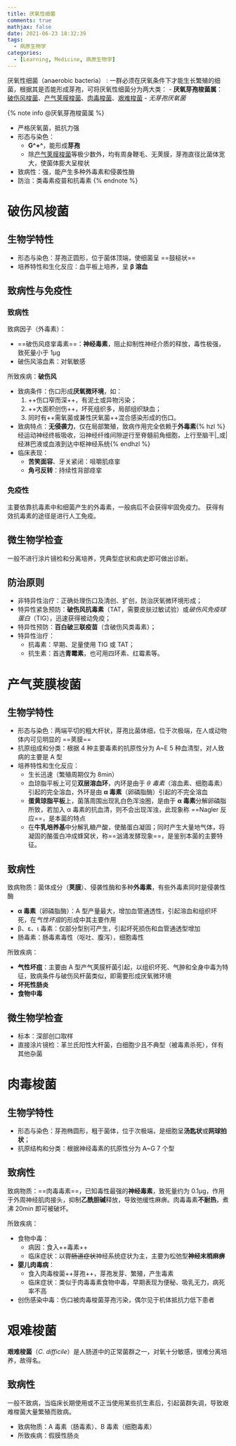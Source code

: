 ```yaml
---
title: 厌氧性细菌
comments: true
mathjax: false
date: 2021-06-23 18:32:39
tags:
  - 病原生物学
categories:
  - [Learning, Medicine, 病原生物学]
---
```


厌氧性细菌（anaerobic bacteria）
: 一群必须在厌氧条件下才能生长繁殖的细菌，根据其是否能形成芽孢，可将厌氧性细菌分为两大类：
    - **厌氧芽孢梭菌属**：[破伤风梭菌](#破伤风梭菌)、[产气荚膜梭菌](#产气荚膜梭菌)、[肉毒梭菌](#肉毒梭菌)、[艰难梭菌](#艰难梭菌)
    - *无芽孢厌氧菌*

<!-- more -->

{% note info @厌氧芽孢梭菌属 %}
- 严格厌氧菌，抵抗力强
- 形态与染色：
    - **G^+^**，能形成**芽孢**
    - 除[产气荚膜梭菌](#产气荚膜梭菌)等极少数外，均有周身鞭毛、无荚膜，芽孢直径比菌体宽大，使菌体膨大呈梭状
- 致病性：强，能产生多种外毒素和侵袭性酶
- 防治：类毒素疫苗和抗毒素
{% endnote %}

# 破伤风梭菌

## 生物学特性

- 形态与染色：芽孢正圆形，位于菌体顶端，使细菌呈 ==鼓槌状==
- 培养特性和生化反应：血平板上培养，呈 **β 溶血**

## 致病性与免疫性

### 致病性

致病因子（外毒素）：
- ==破伤风痉挛毒素==：**神经毒素**，阻止抑制性神经介质的释放，毒性极强，致死量小于 1μg
- 破伤风溶血素：对氧敏感

所致疾病：**破伤风**
- 致病条件：伤口形成**厌氧微环境**，如：
    1. ++伤口窄而深++，有泥土或异物污染；
    2. ++大面积创伤++，坏死组织多，局部组织缺血；
    3. 同时有++需氧菌或兼性厌氧菌++混合感染形成的伤口。
- 致病特点：**无侵袭力**，仅在局部繁殖，致病作用完全依赖于**外毒素**{% hzl %}经运动神经终板吸收，沿神经纤维间隙逆行至脊髓前角细胞，上行至脑干|_或|经淋巴液或血液到达中枢神经系统{% endhzl %}
- 临床表现：
    - **苦笑面容**、牙关紧闭：咀嚼肌痉挛
    - **角弓反转**：持续性背部痉挛

### 免疫性

主要依靠抗毒素中和细菌产生的外毒素，一般病后不会获得牢固免疫力。
获得有效抗毒素的途径是进行人工免疫。

## 微生物学检查

一般不进行涂片镜检和分离培养，凭典型症状和病史即可做出诊断。

## 防治原则

- 非特异性治疗：正确处理伤口及清创、扩创，防治厌氧微环境形成；
- 特异性紧急预防：**破伤风抗毒素**（TAT，需要皮肤过敏试验）或*破伤风免疫球蛋白*（TIG），迅速获得被动免疫；
- 特异性预防：**百白破三联疫苗**（含破伤风类毒素）；
- 特异性治疗：
    - 抗毒素：早期、足量使用 TIG 或 TAT；
    - 抗生素：首选**青霉素**，也可用四环素、红霉素等。

# 产气荚膜梭菌

## 生物学特性

- 形态与染色：两端平切的粗大杆状，芽孢比菌体细，位于次极端，在人或动物体内可见明显的 ==荚膜==
- 抗原组成和分类：根据 4 种主要毒素的抗原性分为 A\~E 5 种血清型，对人致病的主要是 A 型
- 培养特性和生化反应：
    - 生长迅速（繁殖周期仅为 8min）
    - 血琼脂平板上可见**双层溶血环**，内环是由于 *θ 毒素*（溶血素、细胞毒素）引起的完全溶血，外环是由 **α 毒素**（卵磷脂酶）引起的不完全溶血
    - **蛋黄琼脂平板**上，菌落周围出现乳白色浑浊圈，是由于 **α 毒素**分解卵磷脂所致，若加入 α 毒素的抗血清，则不会出现浑浊，此现象称 ==Nagler 反应==，是本菌的特点
    - 在**牛乳培养基**中分解乳糖产酸，使酪蛋白凝固；同时产生大量地气体，将凝固的酪蛋白冲成蜂窝状，称==汹涌发酵现象==，是鉴别本菌的主要特征。

## 致病性

致病物质：菌体成分（**荚膜**）、侵袭性酶和多种**外毒素**，有些外毒素同时是侵袭性酶
- **α 毒素**（卵磷脂酶）：A 型产量最大，增加血管通透性，引起溶血和组织坏死，在*气性坏疽*的形成中其主要作用
- β、ε、ι 毒素：仅部分型别可产生，引起坏死损伤和血管通透型增加
- 肠毒素：肠毒素毒性（呕吐、腹泻），细胞毒性

所致疾病：
- **气性坏疽**：主要由 A 型产气荚膜杆菌引起，以组织坏死、气肿和全身中毒为特征，致病条件与破伤风杆菌类似，即需要形成厌氧微环境
- **坏死性肠炎**
- **食物中毒**

## 微生物学检查

- 标本：深部创口取样
- 直接涂片镜检：革兰氏阳性大杆菌，白细胞少且不典型（被毒素杀死），伴有其他杂菌

# 肉毒梭菌

## 生物学特性

- 形态与染色：芽孢椭圆形，粗于菌体，位于次极端，是细胞呈**汤匙状**或**网球拍状**；
- 抗原结构和分类：根据神经毒素的抗原性分为 A\~G 7 个型

## 致病性

致病物质：==肉毒毒素==，已知毒性最强的**神经毒素**，致死量约为 0.1μg，作用于外周神经肌肉接头，抑制**乙酰胆碱**释放，导致弛缓性麻痹。肉毒毒素**不耐热**，煮沸 20min 即可被破坏。

所致疾病：
- 食物中毒：
    - 病因：食入++毒素++
    - 临床症状：以~~胃肠道症状~~神经系统症状为主，主要为松弛型**神经末梢麻痹**
- **婴儿肉毒病**：
    - 食入肉毒梭菌++芽孢++，芽孢发芽、繁殖，产生毒素
    - 临床症状：类似于肉毒毒素食物中毒，早期表现为便秘、吸乳无力，病死率不高
- 创伤感染中毒：伤口被肉毒梭菌芽孢污染，偶尔见于机体抵抗力低下患者

# 艰难梭菌

**艰难梭菌**（*C. difficile*）是人肠道中的正常菌群之一，对氧十分敏感，很难分离培养，故得名。

## 致病性

一般不致病，当临床长期使用或不正当使用某些抗生素后，引起菌群失调，导致艰难梭菌大量繁殖而致病。

- 致病物质：A 毒素（肠毒素）、B 毒素（细胞毒素）
- 所致疾病：假膜性肠炎

